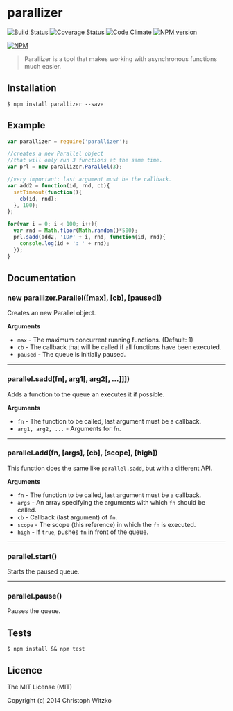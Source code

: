 # parallizer
[![Build Status](https://api.travis-ci.org/christophwitzko/parallizer.svg?branch=master)](https://travis-ci.org/christophwitzko/parallizer) [![Coverage Status](https://img.shields.io/coveralls/christophwitzko/parallizer.svg)](https://coveralls.io/r/christophwitzko/parallizer?branch=master) [![Code Climate](https://codeclimate.com/github/christophwitzko/parallizer/badges/gpa.svg)](https://codeclimate.com/github/christophwitzko/parallizer) [![NPM version](https://badge.fury.io/js/parallizer.svg)](http://badge.fury.io/js/parallizer)

[![NPM](https://nodei.co/npm/parallizer.png?downloads=true&stars=true)](https://nodei.co/npm/parallizer/)

> Parallizer is a tool that makes working with asynchronous functions much easier.

## Installation

    $ npm install parallizer --save

## Example

```js
var parallizer = require('parallizer');

//creates a new Parallel object
//that will only run 3 functions at the same time.
var prl = new parallizer.Parallel(3);

//very important: last argument must be the callback.
var add2 = function(id, rnd, cb){
  setTimeout(function(){
    cb(id, rnd);
  }, 100);
};

for(var i = 0; i < 100; i++){
  var rnd = Math.floor(Math.random()*500);
  prl.sadd(add2, 'ID#' + i, rnd, function(id, rnd){
    console.log(id + ': ' + rnd);
  });
}

```

## Documentation

### new parallizer.Parallel([max], [cb], [paused])

Creates an new Parallel object.

**Arguments**

* `max` - The maximum concurrent running functions. (Default: 1)
* `cb` - The callback that will be called if all functions have been executed.
* `paused` - The queue is initially paused.

---------------------

### parallel.sadd(fn[, arg1[, arg2[, ...]]])

Adds a function to the queue an executes it if possible.

**Arguments**

* `fn` - The function to be called, last argument must be a callback.
* `arg1, arg2, ...` - Arguments for `fn`.

---------------------

### parallel.add(fn, [args], [cb], [scope], [high])

This function does the same like `parallel.sadd`, but with a different API.

**Arguments**

* `fn` - The function to be called, last argument must be a callback.
* `args` - An array specifying the arguments with which `fn` should be called.
* `cb` - Callback (last argument) of `fn`.
* `scope` - The scope (this reference) in which the `fn` is executed.
* `high` - If `true`, pushes `fn` in front of the queue.

---------------------

### parallel.start()

Starts the paused queue.

---------------------

### parallel.pause()

Pauses the queue.

## Tests

    $ npm install && npm test

## Licence

The MIT License (MIT)

Copyright (c) 2014 Christoph Witzko
